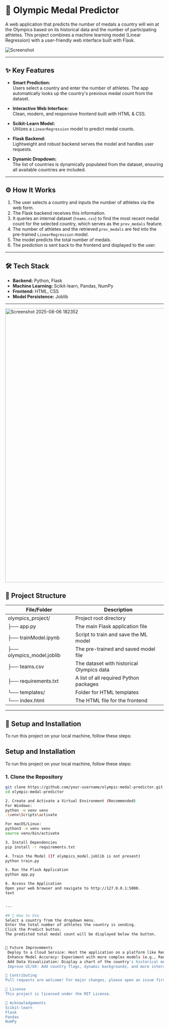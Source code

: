 # 🏅 Olympic Medal Predictor

A web application that predicts the number of medals a country will win at the Olympics based on its historical data and the number of participating athletes. This project combines a machine learning model (Linear Regression) with a user-friendly web interface built with Flask.

![Screenshot](Screenshot.png)
<!-- Replace the image above with a screenshot of your running application -->

---

## ✨ Key Features

- **Smart Prediction:**  
  Users select a country and enter the number of athletes. The app automatically looks up the country's previous medal count from the dataset.

- **Interactive Web Interface:**  
  Clean, modern, and responsive frontend built with HTML & CSS.

- **Scikit-Learn Model:**  
  Utilizes a `LinearRegression` model to predict medal counts.

- **Flask Backend:**  
  Lightweight and robust backend serves the model and handles user requests.

- **Dynamic Dropdown:**  
  The list of countries is dynamically populated from the dataset, ensuring all available countries are included.

---

## ⚙️ How It Works

1. The user selects a country and inputs the number of athletes via the web form.
2. The Flask backend receives this information.
3. It queries an internal dataset (`teams.csv`) to find the most recent medal count for the selected country, which serves as the `prev_medals` feature.
4. The number of athletes and the retrieved `prev_medals` are fed into the pre-trained `LinearRegression` model.
5. The model predicts the total number of medals.
6. The prediction is sent back to the frontend and displayed to the user.

---

## 🛠️ Tech Stack

- **Backend:** Python, Flask
- **Machine Learning:** Scikit-learn, Pandas, NumPy
- **Frontend:** HTML, CSS
- **Model Persistence:** Joblib

---
<img width="1909" height="872" alt="Screenshot 2025-08-06 182352" src="https://github.com/user-attachments/assets/72dcc05f-710e-42ff-ae9c-23a3600599fe" />


## 📁 Project Structure

| File/Folder              | Description                                      |
|--------------------------|--------------------------------------------------|
| olympics_project/        | Project root directory                           |
| ├── app.py               | The main Flask application file                  |
| ├── trainModel.ipynb     | Script to train and save the ML model            |
| ├── olympics_model.joblib| The pre-trained and saved model file             |
| ├── teams.csv            | The dataset with historical Olympics data        |
| ├── requirements.txt     | A list of all required Python packages           |
| └── templates/           | Folder for HTML templates                        |
|     └── index.html       | The HTML file for the frontend                   |


---


## 🚀 Setup and Installation

To run this project on your local machine, follow these steps:

## Setup and Installation

To run this project on your local machine, follow these steps:

### 1. Clone the Repository

```bash
git clone https://github.com/your-username/olympic-medal-predictor.git
cd olympic-medal-predictor

2. Create and Activate a Virtual Environment (Recommended)
For Windows:
python -m venv venv
.\venv\Scripts\activate

For macOS/Linux:
python3 -m venv venv
source venv/bin/activate

3. Install Dependencies
pip install -r requirements.txt

4. Train the Model (If olympics_model.joblib is not present)
python train.py

5. Run the Flask Application
python app.py

6. Access the Application
Open your web browser and navigate to http://127.0.0.1:5000.
text


---

## 📖 How to Use
Select a country from the dropdown menu.
Enter the total number of athletes the country is sending.
Click the Predict button.
The predicted total medal count will be displayed below the button.


🔮 Future Improvements
 Deploy to a Cloud Service: Host the application on a platform like Render or PythonAnywhere to make it publicly accessible.
 Enhance Model Accuracy: Experiment with more complex models (e.g., RandomForestRegressor) or additional features (like country GDP) to improve prediction accuracy.
 Add Data Visualization: Display a chart of the country's historical medal performance.
 Improve UI/UX: Add country flags, dynamic backgrounds, and more interactive elements.

🤝 Contributing
Pull requests are welcome! For major changes, please open an issue first to discuss what you would like to change.

📄 License
This project is licensed under the MIT License.

🙏 Acknowledgements
Scikit-learn
Flask
Pandas
NumPy

